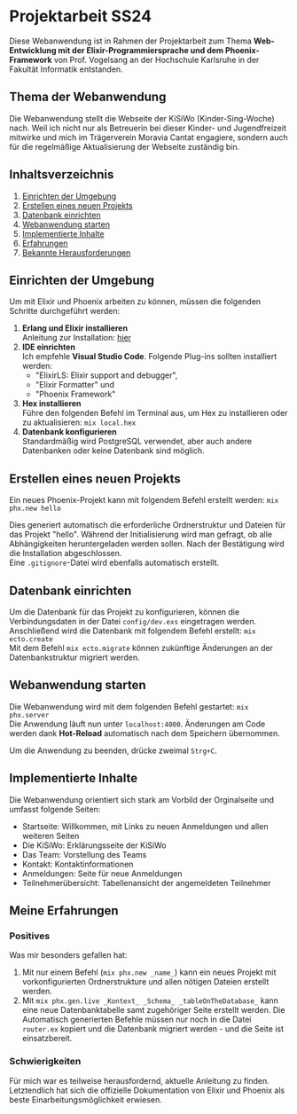 # Projektarbeit SS24

Diese Webanwendung ist in Rahmen der Projektarbeit zum Thema **Web-Entwicklung mit der Elixir-Programmiersprache und dem Phoenix-Framework** von Prof. Vogelsang an der Hochschule Karlsruhe in der Fakultät Informatik entstanden. 

## Thema der Webanwendung

Die Webanwendung stellt die Webseite der KiSiWo (Kinder-Sing-Woche) nach. Weil ich nicht nur als Betreuerin bei dieser Kinder- und Jugendfreizeit mitwirke und mich im Trägerverein Moravia Cantat engagiere, sondern auch für die regelmäßige Aktualisierung der Webseite zuständig bin. 

## Inhaltsverzeichnis

1. [Einrichten der Umgebung](#einrichten-der-umgebung)
2. [Erstellen eines neuen Projekts](#erstellen-eines-neuen-projekts)
3. [Datenbank einrichten](#datenbank-einrichten)
4. [Webanwendung starten](#webanwendung-starten)
5. [Implementierte Inhalte](#implementierte-inhalte)
6. [Erfahrungen](#meine-erfahrungen)
7. [Bekannte Herausforderungen](#schwierigkeiten)

## Einrichten der Umgebung

Um mit Elixir und Phoenix arbeiten zu können, müssen die folgenden Schritte durchgeführt werden:

1. **Erlang und Elixir installieren** <br>
Anleitung zur Installation: [hier](https://elixir-lang.org/install.html)
2. **IDE einrichten** <br>
Ich empfehle **Visual Studio Code**. Folgende Plug-ins sollten installiert werden:
    - "ElixirLS: Elixir support and debugger", 
    - "Elixir Formatter" und 
    - "Phoenix Framework"
3. **Hex installieren** <br>
Führe den folgenden Befehl im Terminal aus, um Hex zu installieren oder zu aktualisieren:
`mix local.hex` 
4. **Datenbank konfigurieren** <br>
Standardmäßig wird PostgreSQL verwendet, aber auch andere Datenbanken oder keine Datenbank sind möglich.  

## Erstellen eines neuen Projekts

Ein neues Phoenix-Projekt kann mit folgendem Befehl erstellt werden: `mix phx.new hello`

Dies generiert automatisch die erforderliche Ordnerstruktur und Dateien für das Projekt "hello". Während der Initialisierung wird man gefragt, ob alle Abhängigkeiten heruntergeladen werden sollen. Nach der Bestätigung wird die Installation abgeschlossen. <br>
Eine `.gitignore`-Datei wird ebenfalls automatisch erstellt. 

## Datenbank einrichten

Um die Datenbank für das Projekt zu konfigurieren, können die Verbindungsdaten in der Datei `config/dev.exs` eingetragen werden. Anschließend wird die Datenbank mit folgendem Befehl erstellt: `mix ecto.create` <br>
Mit dem Befehl `mix ecto.migrate` können zukünftige Änderungen an der Datenbankstruktur migriert werden. 

## Webanwendung starten

Die Webanwendung wird mit dem folgenden Befehl gestartet: `mix phx.server` <br>
Die Anwendung läuft nun unter `localhost:4000`. Änderungen am Code werden dank **Hot-Reload** automatisch nach dem Speichern übernommen. 

Um die Anwendung zu beenden, drücke zweimal `Strg+C`. 

## Implementierte Inhalte

Die Webanwendung orientiert sich stark am Vorbild der Orginalseite und umfasst folgende Seiten:
- Startseite: Willkommen, mit Links zu neuen Anmeldungen und allen weiteren Seiten
- Die KiSiWo: Erklärungsseite der KiSiWo
- Das Team: Vorstellung des Teams
- Kontakt: Kontaktinformationen
- Anmeldungen: Seite für neue Anmeldungen
- Teilnehmerübersicht: Tabellenansicht der angemeldeten Teilnehmer

## Meine Erfahrungen

### Positives

Was mir besonders gefallen hat:
1. Mit nur einem Befehl (`mix phx.new _name_`) kann ein neues Projekt mit vorkonfigurierten Ordnerstrukture und allen nötigen Dateien erstellt werden. 
2. Mit `mix phx.gen.live _Kontext_ _Schema_ _tableOnTheDatabase_` kann eine neue Datenbanktabelle samt zugehöriger Seite erstellt werden. Die Automatisch generierten Befehle müssen nur noch in die Datei `router.ex` kopiert und die Datenbank migriert werden - und die Seite ist einsatzbereit. 

### Schwierigkeiten

Für mich war es teilweise herausfordernd, aktuelle Anleitung zu finden. Letztendlich hat sich die offizielle Dokumentation von Elixir und Phoenix als beste Einarbeitungsmöglichkeit erwiesen.